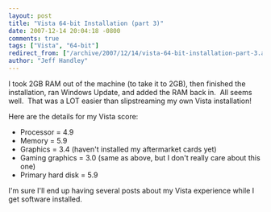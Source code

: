 ```yaml
---
layout: post
title: "Vista 64-bit Installation (part 3)"
date: 2007-12-14 20:04:18 -0800
comments: true
tags: ["Vista", "64-bit"]
redirect_from: ["/archive/2007/12/14/vista-64-bit-installation-part-3.aspx/"]
author: "Jeff Handley"
---
```

<!-- more -->
<p>I took 2GB RAM out of the machine (to take it to 2GB), then finished the installation, ran Windows Update, and added the RAM back in.  All seems well.  That was a LOT easier than slipstreaming my own Vista installation!</p>  <p>Here are the details for my Vista score:</p>  <ul>   <li>Processor = 4.9 </li>  <li>Memory = 5.9 </li>  <li>Graphics = 3.4 (haven't installed my aftermarket cards yet) </li>  <li>Gaming graphics = 3.0 (same as above, but I don't really care about this one) </li>  <li>Primary hard disk = 5.9 </li> </ul>  <p>I'm sure I'll end up having several posts about my Vista experience while I get software installed.</p>
